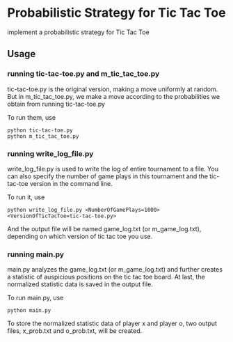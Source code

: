 # Probabilistic Strategy for Tic Tac Toe

implement a probabilistic strategy for Tic Tac Toe

## Usage

### running tic-tac-toe.py and m_tic_tac_toe.py

tic-tac-toe.py is the original version, making a move uniformly at random. But in m_tic_tac_toe.py, we make a move according to the probabilities we obtain from running tic-tac-toe.py

To run them, use 
```
python tic-tac-toe.py
python m_tic_tac_toe.py
```


### running write_log_file.py

write_log_file.py is used to write the log of entire tournament to a file. You can also specify the number of game plays in this tournament and the tic-tac-toe version in the command line. 

To run it, use
```
python write_log_file.py <NumberOfGamePlays=1000> <VersionOfTicTacToe=tic-tac-toe.py>
```
And the output file will be named game_log.txt (or m_game_log.txt), depending on which version of tic tac toe you use. 

### running main.py

main.py analyzes the game_log.txt (or m_game_log.txt) and further creates a statistic of auspicious positions on the tic tac toe board. At last, the normalized statistic data is saved in the output file.

To run main.py, use
```
python main.py 
```
To store the normalized statistic data of player x and player o, two output files, x_prob.txt and o_prob.txt, will be created. 
